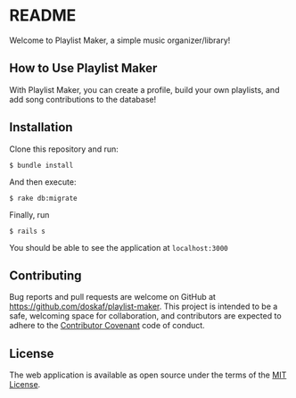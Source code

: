 # README

Welcome to Playlist Maker, a simple music organizer/library!

## How to Use Playlist Maker

With Playlist Maker, you can create a profile, build your own playlists, and add song contributions to the database!


## Installation

Clone this repository and run:

    $ bundle install

And then execute:

    $ rake db:migrate

Finally, run

    $ rails s

You should be able to see the application at `localhost:3000`

## Contributing

Bug reports and pull requests are welcome on GitHub at https://github.com/doskaf/playlist-maker. This project is intended to be a safe, welcoming space for collaboration, and contributors are expected to adhere to the [Contributor Covenant](http://contributor-covenant.org) code of conduct.

## License

The web application is available as open source under the terms of the [MIT License](https://opensource.org/licenses/MIT).
